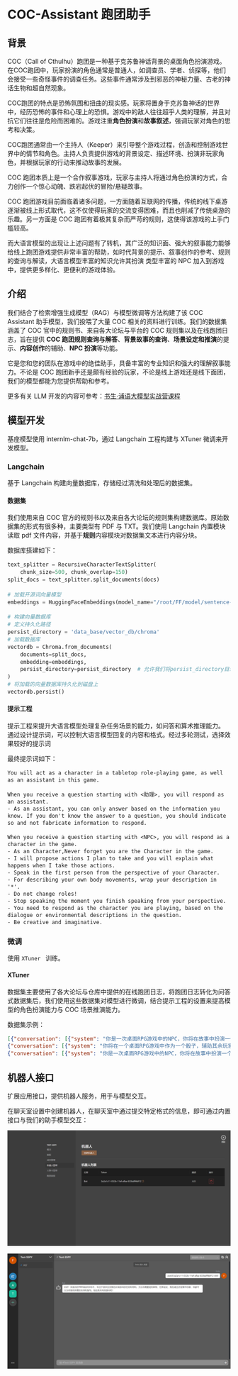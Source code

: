 # COC-Assistant 跑团助手



## 背景

COC（Call of Cthulhu）跑团是一种基于克苏鲁神话背景的桌面角色扮演游戏。在COC跑团中，玩家扮演的角色通常是普通人，如调查员、学者、侦探等，他们会接受一些奇怪事件的调查任务。这些事件通常涉及到邪恶的神秘力量、古老的神话生物和超自然现象。

COC跑团的特点是恐怖氛围和扭曲的现实感。玩家将置身于克苏鲁神话的世界中，经历恐怖的事件和心理上的恐惧。游戏中的敌人往往超乎人类的理解，并且对抗它们往往是危险而困难的。游戏注重**角色扮演**和**故事叙述**，强调玩家对角色的思考和决策。

COC跑团通常由一个主持人（Keeper）来引导整个游戏过程，创造和控制游戏世界中的情节和角色。主持人负责提供游戏的背景设定、描述环境、扮演非玩家角色，并根据玩家的行动来推动故事的发展。

COC 跑团本质上是一个合作叙事游戏，玩家与主持人将通过角色扮演的方式，合力创作一个惊心动魄、跌宕起伏的冒险/悬疑故事。

COC 跑团游戏目前面临着诸多问题，一方面随着互联网的传播，传统的线下桌游逐渐被线上形式取代，这不仅使得玩家的交流变得困难，而且也削减了传统桌游的乐趣。另一方面是 COC 跑团有着极其复杂而严苛的规则，这使得该游戏的上手门槛较高。

而大语言模型的出现让上述问题有了转机，其广泛的知识面、强大的叙事能力能够给线上跑团游戏提供非常丰富的帮助，如时代背景的提示、叙事创作的参考、规则的查询与解读，大语言模型丰富的知识允许其扮演 类型丰富的 NPC 加入到游戏中，提供更多样化、更便利的游戏体验。

## 介绍

我们结合了检索增强生成模型（RAG）与模型微调等方法构建了该 COC Assistant 助手模型，我们投喂了大量 COC 相关的资料进行训练。我们的数据集涵盖了 COC 官中的规则书、来自各大论坛与平台的 COC 规则集以及在线跑团日志，旨在提供 **COC 跑团规则查询与解答**、**背景故事的查询**、**场景设定和推演**的提示、**内容创作**的辅助、**NPC 扮演**等功能。

它是您和您的团队在游戏中的绝佳助手，具备丰富的专业知识和强大的理解叙事能力。不论是 COC 跑团新手还是颇有经验的玩家，不论是线上游戏还是线下面团，我们的模型都能为您提供帮助和参考。

更多有关 LLM 开发的内容可参考：[书生·浦语大模型实战营课程](https://github.com/InternLM/tutorial.git)

## 模型开发

基座模型使用 internlm-chat-7b，通过 Langchain 工程构建与 XTuner 微调来开发模型。

### Langchain

基于 Langchain 构建向量数据库，存储经过清洗和处理后的数据集。

#### 数据集

我们使用来自 COC 官方的规则书以及来自各大论坛的规则集构建数据库。原始数据集的形式有很多种，主要类型有 PDF 与 TXT。我们使用 Langchain 内置模块读取 pdf 文件内容，并基于**规则**内容模块对数据集文本进行内容分块。

数据库搭建如下：

```python
text_splitter = RecursiveCharacterTextSplitter(
    chunk_size=500, chunk_overlap=150)
split_docs = text_splitter.split_documents(docs)

# 加载开源词向量模型
embeddings = HuggingFaceEmbeddings(model_name="/root/FF/model/sentence-transformer")

# 构建向量数据库
# 定义持久化路径
persist_directory = 'data_base/vector_db/chroma'
# 加载数据库
vectordb = Chroma.from_documents(
    documents=split_docs,
    embedding=embeddings,
    persist_directory=persist_directory  # 允许我们将persist_directory目录保存到磁盘上
)
# 将加载的向量数据库持久化到磁盘上
vectordb.persist()
```

#### 提示工程

提示工程来提升大语言模型处理复杂任务场景的能力，如问答和算术推理能力。
通过设计提示词，可以控制大语言模型回复的内容和格式。经过多轮测试，选择效果较好的提示词

最终提示词如下：
```
You will act as a character in a tabletop role-playing game, as well as an assistant in this game.

When you receive a question starting with <助理>, you will respond as an assistant.
- As an assistant, you can only answer based on the information you know. If you don't know the answer to a question, you should indicate so and not fabricate information to respond.

When you receive a question starting with <NPC>, you will respond as a character in the game.
- As an Character,Never forget you are the Character in the game.
- I will propose actions I plan to take and you will explain what happens when I take those actions.
- Speak in the first person from the perspective of your Character.
- For describing your own body movements, wrap your description in '*'.
- Do not change roles!
- Stop speaking the moment you finish speaking from your perspective.
- You need to respond as the character you are playing, based on the dialogue or environmental descriptions in the question.
- Be creative and imaginative.
```



### 微调

使用 `XTuner ` 训练。

#### XTuner

数据集主要使用了各大论坛与仓库中提供的在线跑团日志，将跑团日志转化为问答式数据集后，我们使用这些数据集对模型进行微调，结合提示工程的设置来提高模型的角色扮演能力与 COC 场景推演能力。

数据集示例：

```json
[{"conversation": [{"system": "你是一次桌面RPG游戏中的NPC，你将在故事中扮演一个角色，与其余玩家进行互动", "input": "<KP>:进灯塔的两名男士发现走廊通往四个房间：书房，宿舍，厨房，以及食物 贮藏室。房间看起来都安装了电灯泡，但只有书房的灯还亮着。", "output": ":“太好了，这里有灯。”看到光亮有些欣喜，去书房那里 看一眼，“嘿，有谁在吗？”"}]},
{"conversation": [{"system": "你将在一个桌面RPG游戏中作为一个骰子，辅助其余玩家推动故事发展", "input": "<KP>:通过困难侦查", "output": "<骰子>:埃尔南·彼特拉克的\"困难侦查\"检定结果为: D100=61/37 一路上总会遇\n到点解决不了的难关，这没什么。（失败）"}]},
{"conversation": [{"system": "你是一次桌面RPG游戏中的NPC，你将在故事中扮演一个角色，与其余玩家进行互动", "input": "<KP>:查尔斯发现了走廊上的灯线。借着灯光，你还发现走廊地板里嵌着两颗子\n弹。\n可以过手枪或智力", "output": ":“有子弹？！这是怎么了！”我大惊失色。"}]}]
```

## 机器人接口

扩展应用接口，提供机器人服务，用于与模型交互。

在聊天室设置中创建机器人，在聊天室中通过提交特定格式的信息，即可通过内置接口与我们的助手模型交互：

![image-20240426112543297](README.assets/image-20240426112543297.png)

![image-20240426112529295](README.assets/image-20240426112529295.png)
